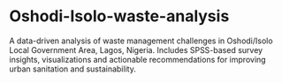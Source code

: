 # Oshodi-Isolo-waste-analysis
A data-driven analysis of waste management challenges in Oshodi/Isolo Local Government Area, Lagos, Nigeria. Includes SPSS-based survey insights, visualizations and actionable recommendations for improving urban sanitation and sustainability.
